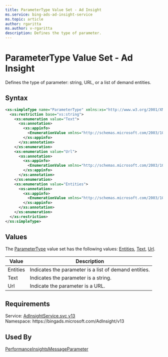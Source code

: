 ```yaml
---
title: ParameterType Value Set - Ad Insight
ms.service: bing-ads-ad-insight-service
ms.topic: article
author: rgaritta
ms.author: v-rgaritta
description: Defines the type of parameter.
---
```

# ParameterType Value Set - Ad Insight
Defines the type of parameter: string, URL, or a list of demand entities.

## Syntax
```xml
<xs:simpleType name="ParameterType" xmlns:xs="http://www.w3.org/2001/XMLSchema">
  <xs:restriction base="xs:string">
    <xs:enumeration value="Text">
      <xs:annotation>
        <xs:appinfo>
          <EnumerationValue xmlns="http://schemas.microsoft.com/2003/10/Serialization/">1</EnumerationValue>
        </xs:appinfo>
      </xs:annotation>
    </xs:enumeration>
    <xs:enumeration value="Url">
      <xs:annotation>
        <xs:appinfo>
          <EnumerationValue xmlns="http://schemas.microsoft.com/2003/10/Serialization/">2</EnumerationValue>
        </xs:appinfo>
      </xs:annotation>
    </xs:enumeration>
    <xs:enumeration value="Entities">
      <xs:annotation>
        <xs:appinfo>
          <EnumerationValue xmlns="http://schemas.microsoft.com/2003/10/Serialization/">3</EnumerationValue>
        </xs:appinfo>
      </xs:annotation>
    </xs:enumeration>
  </xs:restriction>
</xs:simpleType>
```

## <a name="values"></a>Values

The [ParameterType](parametertype.md) value set has the following values: [Entities](#entities), [Text](#text), [Url](#url).

|Value|Description|
|-----------|---------------|
|<a name="entities"></a>Entities|Indicates the parameter is a list of demand entities.|
|<a name="text"></a>Text|Indicates the parameter is a string.|
|<a name="url"></a>Url|Indicate the parameter is a URL.|

## Requirements
Service: [AdInsightService.svc v13](https://adinsight.api.bingads.microsoft.com/Api/Advertiser/AdInsight/v13/AdInsightService.svc)  
Namespace: https\://bingads.microsoft.com/AdInsight/v13  

## Used By
[PerformanceInsightsMessageParameter](performanceinsightsmessageparameter.md)  
